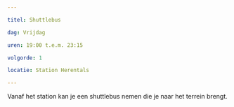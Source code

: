 ```yaml
---

titel: Shuttlebus

dag: Vrijdag

uren: 19:00 t.e.m. 23:15

volgorde: 1

locatie: Station Herentals

---
```


Vanaf het station kan je een shuttlebus nemen die je naar het terrein brengt.   

